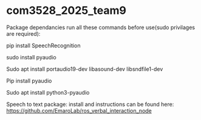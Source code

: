 # com3528_2025_team9
Package dependancies run all these commands before use(sudo privilages are required):

pip install SpeechRecognition

sudo install pyaudio

Sudo apt install portaudio19-dev libasound-dev libsndfile1-dev

Pip install pyaudio

Sudo apt install python3-pyaudio



Speech to text package: install and instructions can be found here: https://github.com/EmaroLab/ros_verbal_interaction_node